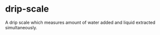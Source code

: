 # drip-scale
A drip scale which measures amount of water added and liquid extracted simultaneously.
